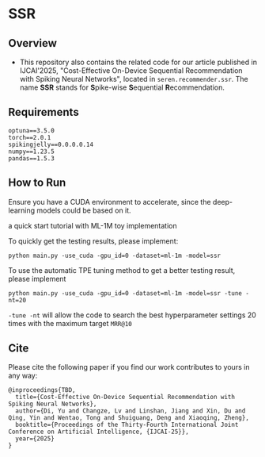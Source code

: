 # SSR

## Overview

- This repository also contains the related code for our article published in IJCAI'2025, "Cost-Effective On-Device Sequential Recommendation with Spiking Neural Networks", located in `seren.recommender.ssr`. The name **SSR** stands for **S**pike-wise **S**equential **R**ecommendation.

<!-- <p align="center">
    <img width=70% src="./assets/ssr-overview.png" alt="Image 1" style="margin: 0 40px;">
</p> -->

## Requirements

```
optuna==3.5.0
torch==2.0.1
spikingjelly==0.0.0.0.14
numpy==1.23.5
pandas==1.5.3
```

## How to Run

Ensure you have a CUDA environment to accelerate, since the deep-learning models could be based on it.

a quick start tutorial with ML-1M toy implementation

To quickly get the testing results, please implement:
```
python main.py -use_cuda -gpu_id=0 -dataset=ml-1m -model=ssr
```

To use the automatic TPE tuning method to get a better testing result, please implement
```
python main.py -use_cuda -gpu_id=0 -dataset=ml-1m -model=ssr -tune -nt=20
```
`-tune -nt` will allow the code to search the best hyperparameter settings 20 times with the maximum target `MRR@10`

## Cite

Please cite the following paper if you find our work contributes to yours in any way:

```
@inproceedings{TBD,
  title={Cost-Effective On-Device Sequential Recommendation with Spiking Neural Networks},
  author={Di, Yu and Changze, Lv and Linshan, Jiang and Xin, Du and Qing, Yin and Wentao, Tong and Shuiguang, Deng and Xiaoqing, Zheng},
  booktitle={Proceedings of the Thirty-Fourth International Joint Conference on Artificial Intelligence, {IJCAI-25}},
  year={2025}
}
``` 
